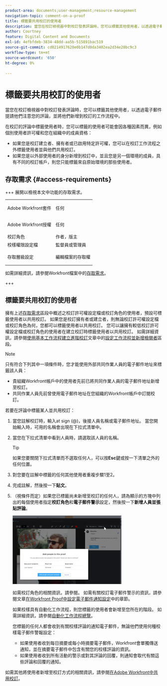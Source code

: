 ```yaml
---
product-area: documents;user-management;resource-management
navigation-topic: comment-on-a-proof
title: 標籤要共用校訂的使用者
description: 當您在校訂檢視器中對校訂發表評論時，您可以標籤其他使用者，以透過電子郵件提請他們注意您的評論，並將他們新增到校訂的工作流程中。
author: Courtney
feature: Digital Content and Documents
exl-id: 4efbfdeb-3834-48dd-aa5b-515891bac519
source-git-commit: cd0214917620e0b147d0da3402ea2d34e28bc9c3
workflow-type: tm+mt
source-wordcount: '650'
ht-degree: 0%

---
```


# 標籤要共用校訂的使用者

當您在校訂檢視器中對校訂發表評論時，您可以標籤其他使用者，以透過電子郵件提請他們注意您的評論，並將他們新增到校訂的工作流程中。

在校訂的評論中標籤使用者時，您可以標籤的使用者可能會因各種因素而異，例如個別使用者許可權和您在組織中的成員資格：

* 如果您是校訂建立者、擁有者或已啟用特定許可權，您可以在校訂工作流程之外標籤使用者並與他們共用校訂。
* 如果您是以外部使用者的身分新增到校訂中，並且您是另一個環境的成員，具有不同的校訂帳戶，則您只能標籤來自原始環境的那些使用者。<!--For more information, see [Proofing collaboration limitations with people outside of your organization](../../../../review-and-approve-work/proofing/tips-tricks-and-troubleshooting/collaboration-with-members-outside-of-your-organization.md)-->

## 存取需求 {#access-requirements}

+++ 展開以檢視本文中功能的存取需求。

<table style="table-layout:auto"> 
 <col> 
 <col> 
 <tbody> 
  <tr> 
   <td role="rowheader">Adobe Workfront套件</td> 
   <td><p>任何</p> </td> 
  </tr> 
  <tr> 
   <td role="rowheader">Adobe Workfront授權</td> 
   <td> <p>任何</p>
   </td> 
  </tr> 
  <tr data-mc-conditions=""> 
   <td role="rowheader">校訂角色</td> 
   <td>作者，版主</td> 
  </tr> 
  <tr data-mc-conditions=""> 
   <td role="rowheader">校樣權限設定檔</td> 
   <td>監督員或管理員</td> 
  </tr> 
  <tr data-mc-conditions=""> 
   <td role="rowheader">存取層級設定</td> 
   <td> <p>編輯檔案的存取權</p></td> 
  </tr> 
 </tbody> 
</table>

如需詳細資訊，請參閱Workfront檔案中的[存取需求](/help/quicksilver/administration-and-setup/add-users/access-levels-and-object-permissions/access-level-requirements-in-documentation.md)。

+++

## 標籤要共用校訂的使用者

擁有上述[存取需求](#access-requirements)區段中概述之校訂許可權設定檔或校訂角色的使用者，預設可標籤使用者以共用校訂。 如果您是校訂擁有者或建立者，則無論校訂許可權設定檔或校訂角色為何，您都可以標籤使用者以共用校訂。 您可以讓擁有較低校訂許可權設定檔或校訂角色的使用者在建立校訂時標籤使用者以共用校訂。 如需詳細資訊，請參閱[使用基本工作流程建立進階校訂](../../../../review-and-approve-work/proofing/creating-proofs-within-workfront/configure-basic-proof-workflow.md#configur)文章中的[設定工作流程並新增檢閱者](../../../../review-and-approve-work/proofing/creating-proofs-within-workfront/configure-basic-proof-workflow.md)區段。

>[!NOTE]
>
>只有符合下列其中一項條件時，您才能使用外部共同作業人員的電子郵件地址來標籤該人員：
>
>* 貴組織Workfront帳戶中的使用者先前已將共同作業人員的電子郵件地址新增至校訂。
>* 共同作業人員先前曾使用電子郵件地址在您組織的Workfront帳戶中訂閱校訂。

若要在評論中標籤某人並共用校訂：

1. 當您註解校訂時，輸入at sign (@)，後接人員名稱或電子郵件地址。 當您開始輸入時，可用的名稱會出現在下拉式清單中。
1. 當您在下拉式清單中看到人員時，請選取該人員的名稱。

   >[!TIP]
   >
   >如果您要關閉下拉式清單而不選取任何人，可以按&#x200B;**Esc**&#x200B;鍵或按一下清單之外的任何位置。

1. 對您要在註解中標籤的任何其他使用者重複步驟1至2。
1. 完成註解，然後按一下&#x200B;**貼文**。
1. （視條件而定）如果您已標籤尚未新增至校訂的任何人，請為顯示的方塊中列出的每個使用者指定&#x200B;**校訂角色**&#x200B;和&#x200B;**電子郵件警示**&#x200B;設定，然後按一下&#x200B;**新增人員並張貼評論**。

   ![新增人員到校訂](assets/add-people-to-proof-350x220.png)

   如需校訂角色的相關資訊，請參閱。 如需有關校訂電子郵件警示的資訊，請參閱文章[在Workfront Proof中設定電子郵件通知設定](../../../../workfront-proof/wp-emailsntfctns/email-alerts/config-email-notification-settings-wp.md)中的章節。

   如果校樣具有自動化工作流程，則您標籤的使用者會新增至您所在的階段。 如需詳細資訊，請參閱[自動化工作流程總覽](../../../../review-and-approve-work/proofing/proofing-overview/automated-workflow.md)。

   您標籤的任何人都會收到有關校樣評論的通知電子郵件，無論他們使用何種校樣電子郵件警報設定：

   * 如果使用者收到每日摘要或每小時摘要電子郵件，Workfront會單獨傳送通知，並在摘要電子郵件中包含有關您的校樣評論的資訊。
   * 如果使用者收到所有活動的警示或對其評論的回覆，則通知會取代有關這些評論和回覆的通知。

如需其他將使用者新增至校訂方式的相關資訊，請參閱[在Adobe Workfront中共用校訂](../../../../review-and-approve-work/proofing/managing-proofs-within-workfront/share-a-proof-in-workfront.md)。

